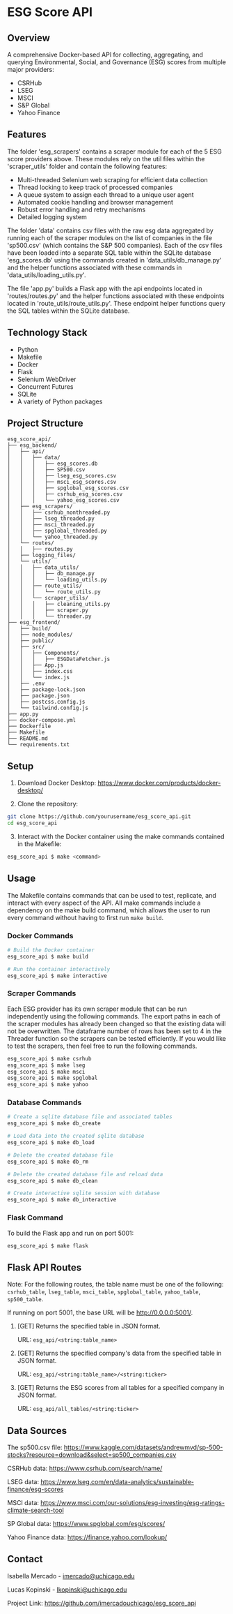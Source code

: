 # ESG Score API

## Overview
A comprehensive Docker-based API for collecting, aggregating, and querying Environmental, Social, and Governance (ESG) scores from multiple major providers:
- CSRHub
- LSEG
- MSCI
- S&P Global
- Yahoo Finance

## Features
The folder 'esg_scrapers' contains a scraper module for each of the 5 ESG score providers above.
These modules rely on the util files within the 'scraper_utils' folder and contain the following features:
- Multi-threaded Selenium web scraping for efficient data collection
- Thread locking to keep track of processed companies
- A queue system to assign each thread to a unique user agent
- Automated cookie handling and browser management
- Robust error handling and retry mechanisms
- Detailed logging system

The folder 'data' contains csv files with the raw esg data aggregated by running each of the scraper modules 
on the list of companies in the file 'sp500.csv' (which contains the S&P 500 companies).
Each of the csv files have been loaded into a separate SQL table within the SQLite database 'esg_scores.db' using the commands created in 'data_utils/db_manage.py' and the helper functions associated with these commands in 'data_utils/loading_utils.py'.

The file 'app.py' builds a Flask app with the api endpoints located in 'routes/routes.py' and the helper functions 
associated with these endpoints located in 'route_utils/route_utils.py'. These endpoint helper functions query the SQL tables 
within the SQLite database. 

## Technology Stack
- Python
- Makefile
- Docker
- Flask
- Selenium WebDriver
- Concurrent Futures 
- SQLite
- A variety of Python packages

## Project Structure
```
esg_score_api/
├── esg_backend/
│   ├── api/
│   │   ├── data/
│   │   │   ├── esg_scores.db
│   │   │   ├── SP500.csv
│   │   │   ├── lseg_esg_scores.csv
│   │   │   ├── msci_esg_scores.csv
│   │   │   ├── spglobal_esg_scores.csv
│   │   │   ├── csrhub_esg_scores.csv
│   │   │   └── yahoo_esg_scores.csv
│   ├── esg_scrapers/
│   │   ├── csrhub_nonthreaded.py
│   │   ├── lseg_threaded.py
│   │   ├── msci_threaded.py
│   │   ├── spglobal_threaded.py
│   │   └── yahoo_threaded.py
│   └── routes/
│   │   ├── routes.py
│   ├── logging_files/
│   └── utils/
│   │   ├── data_utils/
│   │   │   ├── db_manage.py
│   │   │   └── loading_utils.py
│   │   ├── route_utils/
│   │   │   └── route_utils.py
│   │   └── scraper_utils/
│   │   │   ├── cleaning_utils.py
│   │   │   ├── scraper.py
│   │   │   └── threader.py
├── esg_frontend/
│   ├── build/
│   ├── node_modules/
│   ├── public/
│   ├── src/
│   │   ├── Components/
│   │   │   ├── ESGDataFetcher.js
│   │   ├── App.js
│   │   ├── index.css
│   │   └── index.js
│   ├── .env
│   ├── package-lock.json
│   ├── package.json
│   ├── postcss.config.js
│   └── tailwind.config.js
├── app.py
├── docker-compose.yml
├── Dockerfile
├── Makefile
├── README.md
└── requirements.txt
```

## Setup

1. Download Docker Desktop: https://www.docker.com/products/docker-desktop/

2. Clone the repository:

```bash
git clone https://github.com/yourusername/esg_score_api.git
cd esg_score_api
```

3. Interact with the Docker container using the make commands contained in the Makefile:

```bash
esg_score_api $ make <command>
```

## Usage
The Makefile contains commands that can be used to test, replicate, and interact with every aspect of the API. 
All make commands include a dependency on the make build command, which allows the user to run every command without having to first run `make build`.

### Docker Commands

```bash
# Build the Docker container
esg_score_api $ make build 

# Run the container interactively
esg_score_api $ make interactive 
```

### Scraper Commands
Each ESG provider has its own scraper module that can be run independently using the following commands.
The export paths in each of the scraper modules has already been changed so that the existing data will not be overwritten. 
The dataframe number of rows has been set to 4 in the Threader function so the scrapers can be tested efficiently. 
If you would like to test the scrapers, then feel free to run the following commands.

```bash
esg_score_api $ make csrhub
esg_score_api $ make lseg
esg_score_api $ make msci
esg_score_api $ make spglobal
esg_score_api $ make yahoo
```

### Database Commands

```bash
# Create a sqlite database file and associated tables
esg_score_api $ make db_create 

# Load data into the created sqlite database
esg_score_api $ make db_load 

# Delete the created database file
esg_score_api $ make db_rm 

# Delete the created database file and reload data
esg_score_api $ make db_clean 

# Create interactive sqlite session with database
esg_score_api $ make db_interactive 
```

### Flask Command
To build the Flask app and run on port 5001:

```bash
esg_score_api $ make flask
```

## Flask API Routes

Note: For the following routes, the table name must be one of the following: 
`csrhub_table`, `lseg_table`, `msci_table`, `spglobal_table`, `yahoo_table`, `sp500_table`.

If running on port 5001, the base URL will be http://0.0.0.0:5001/.

1. [GET] Returns the specified table in JSON format.

    URL: `esg_api/<string:table_name>`

2. [GET] Returns the specified company's data from the specified table in JSON format.

    URL: `esg_api/<string:table_name>/<string:ticker>`

3. [GET] Returns the ESG scores from all tables for a specified company in JSON format.

    URL: `esg_api/all_tables/<string:ticker>`

## Data Sources
The sp500.csv file: https://www.kaggle.com/datasets/andrewmvd/sp-500-stocks?resource=download&select=sp500_companies.csv

CSRHub data: https://www.csrhub.com/search/name/

LSEG data: https://www.lseg.com/en/data-analytics/sustainable-finance/esg-scores

MSCI data: https://www.msci.com/our-solutions/esg-investing/esg-ratings-climate-search-tool

SP Global data: https://www.spglobal.com/esg/scores/

Yahoo Finance data: https://finance.yahoo.com/lookup/

## Contact
Isabella Mercado - imercado@uchicago.edu

Lucas Kopinski - lkopinski@uchicago.edu

Project Link: https://github.com/imercadouchicago/esg_score_api
```
